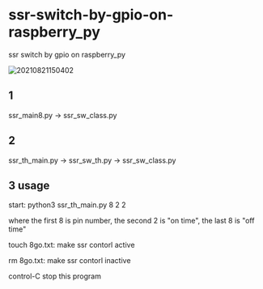 # ssr-switch-by-gpio-on-raspberry_py
ssr switch by gpio on raspberry_py

![20210821150402](https://github.com/user-attachments/assets/641a7cab-0a96-4d4b-83ef-745ea7f69533)

## 1

ssr_main8.py -> ssr_sw_class.py

## 2

ssr_th_main.py -> ssr_sw_th.py -> ssr_sw_class.py

## 3 usage

start: python3 ssr_th_main.py 8 2 2

where the first 8 is pin number, the second 2 is "on time", the last 8 is "off time"

touch 8go.txt: make ssr contorl active

rm 8go.txt: make ssr contorl inactive

control-C stop this program
